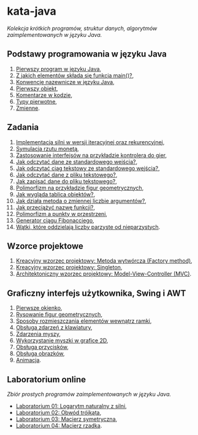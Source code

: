 # kata-java
_Kolekcja krótkich programów, struktur danych, algorytmów zaimplementowanych w języku Java._

Podstawy programowania w języku Java
----------------------------

001. [Pierwszy program w języku Java](/basic/lesson001.java),
002. [Z jakich elementów składa się funkcja main()?](/basic/lesson002.java),
003. [Konwencje nazewnicze w języku Java](/basic/lesson003.java),
004. [Pierwszy obiekt](/basic/lesson004.java),
005. [Komentarze w kodzie](/basic/lesson005.java),
006. [Typy pierwotne](/basic/lesson006.java),
007. [Zmienne](/basic/lesson007.java).

Zadania
----------------------------
001. [Implementacja silni w wersji iteracyjnej oraz rekurencyjnej](/tasks/factorial.java),
002. [Symulacja rzutu monetą](/tasks/coin.java),
003. [Zastosowanie interfejsów na przykładzie kontrolera do gier](/tasks/joystick.java),
004. [Jak odczytać dane ze standardowego wejścia?](/tasks/readDataFromStandardInput.java),
005. [Jak odczytać ciąg tekstowy ze standardowego wejścia?](/tasks/readTextFromStandardInput.java),
006. [Jak odczytać dane z pliku tekstowego?](/tasks/readDataFromFile.java),
007. [Jak zapisać dane do pliku tekstowego?](/tasks/saveDataToFile.java),
008. [Polimorfizm na przykładzie figur geometrycznych](/tasks/figures.java),
009. [Jak wygląda tablica obiektów?](/tasks/arrayOfEmployees.java),
010. [Jak działa metoda o zmiennej liczbie argumentów?](/tasks/varargs.java),
011. [Jak przeciążyć nazwę funkcji?](/tasks/overloading.java),
012. [Polimorfizm a punkty w przestrzeni](/tasks/points.java),
013. [Generator ciągu Fibonacciego](/tasks/fibonacci.java),
014. [Wątki, które oddzielają liczby parzyste od nieparzystych](/tasks/evenAndOdd.java).

Wzorce projektowe
----------------------------
001. [Kreacyjny wzorzec projektowy: Metoda wytwórcza (Factory method)](/patterns/facroryMethod.java),
002. [Kreacyjny wzorzec projektowy: Singleton](/patterns/singleton.java),
003. [Architektoniczny wzorzec projektowy: Model-View-Controller (MVC)](/patterns/mvc.java).

Graficzny interfejs użytkownika, Swing i AWT
----------------------------
001. [Pierwsze okienko](/ui/firstWindow.java),
002. [Rysowanie figur geometrycznych](/ui/drawing.java),
003. [Sposoby rozmieszczania elementów wewnątrz ramki](/ui/layout.java),
004. [Obsługa zdarzeń z klawiatury](/ui/keyboard.java),
005. [Zdarzenia myszy](/ui/mouseEvents.java),
006. [Wykorzystanie myszki w grafice 2D](/ui/mouse2d.java),
007. [Obsługa przycisków](/ui/buttons.java),
008. [Obsługa obrazków](/ui/images.java),
009. [Animacja](/ui/animation.java).

Laboratorium online
----------------------------
_Zbiór prostych programów zaimplementowanych w języku Java._

+ [Laboratorium 01: Logarytm naturalny z silni](./lab/lab01.java),
+ [Laboratorium 02: Obwód trójkąta](./lab/lab02.java),
+ [Laboratorium 03: Macierz symetryczna](./lab/lab03.java),
+ [Laboratorium 04: Macierz rzadka](./lab/lab04.java).
